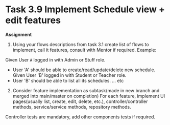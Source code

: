 # Task 3.9 Implement Schedule view + edit features
**Assignment**
1. Using your flows descriptions from task 3.1 create list of flows to implement, call it features, consult with Mentor if required.
   Example:

Given User `A` logged in with Admin or Stuff role.
- User 'A' should be able to create/read/update/delete new schedule.
  Given User 'B' logged in with Student or Teacher role.
- User 'B' should be able to list all its schedules.
  ... etc
  
2. Consider feature implementation as subtask(made in new branch and merged into main/master on completion)
   For each feature, implement UI pages(usually list, create, edit, delete, etc.), controller/controller methods, service/service methods, repository methods.

Controller tests are mandatory, add other components tests if required.